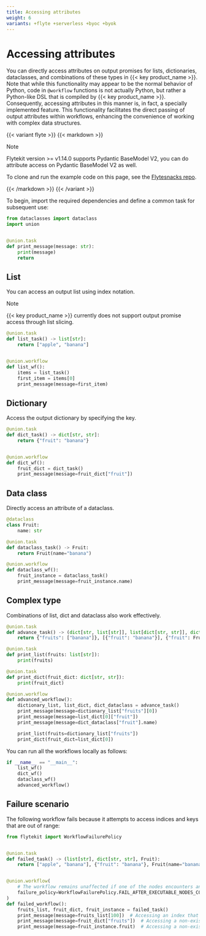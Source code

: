 ```yaml
---
title: Accessing attributes
weight: 6
variants: +flyte +serverless +byoc +byok
---
```


# Accessing attributes

You can directly access attributes on output promises for lists, dictionaries, dataclasses, and combinations of these types in {{< key product_name >}}.
Note that while this functionality may appear to be the normal behavior of Python, code in `@workflow` functions is not actually Python, but rather a Python-like DSL that is compiled by {{< key product_name >}}.
Consequently, accessing attributes in this manner is, in fact, a specially implemented feature.
This functionality facilitates the direct passing of output attributes within workflows, enhancing the convenience of working with complex data structures.

{{< variant flyte >}}
{{< markdown >}}

> [!NOTE]
> Flytekit version >= v1.14.0 supports Pydantic BaseModel V2, you can do attribute access on Pydantic BaseModel V2 as well.
>
> To clone and run the example code on this page, see the [Flytesnacks repo](https://github.com/flyteorg/flytesnacks/tree/master/examples/data_types_and_io/).

{{< /markdown >}}
{{< /variant >}}

To begin, import the required dependencies and define a common task for subsequent use:

```python
from dataclasses import dataclass
import union


@union.task
def print_message(message: str):
    print(message)
    return
```

## List
You can access an output list using index notation.

> [!NOTE]
> {{< key product_name >}} currently does not support output promise access through list slicing.

```python
@union.task
def list_task() -> list[str]:
    return ["apple", "banana"]


@union.workflow
def list_wf():
    items = list_task()
    first_item = items[0]
    print_message(message=first_item)
```

## Dictionary
Access the output dictionary by specifying the key.

```python
@union.task
def dict_task() -> dict[str, str]:
    return {"fruit": "banana"}


@union.workflow
def dict_wf():
    fruit_dict = dict_task()
    print_message(message=fruit_dict["fruit"])
```

## Data class
Directly access an attribute of a dataclass.

```python
@dataclass
class Fruit:
    name: str

@union.task
def dataclass_task() -> Fruit:
    return Fruit(name="banana")

@union.workflow
def dataclass_wf():
    fruit_instance = dataclass_task()
    print_message(message=fruit_instance.name)
```

## Complex type
Combinations of list, dict and dataclass also work effectively.

```python
@union.task
def advance_task() -> (dict[str, list[str]], list[dict[str, str]], dict[str, Fruit]):
    return {"fruits": ["banana"]}, [{"fruit": "banana"}], {"fruit": Fruit(name="banana")}

@union.task
def print_list(fruits: list[str]):
    print(fruits)

@union.task
def print_dict(fruit_dict: dict[str, str]):
    print(fruit_dict)

@union.workflow
def advanced_workflow():
    dictionary_list, list_dict, dict_dataclass = advance_task()
    print_message(message=dictionary_list["fruits"][0])
    print_message(message=list_dict[0]["fruit"])
    print_message(message=dict_dataclass["fruit"].name)

    print_list(fruits=dictionary_list["fruits"])
    print_dict(fruit_dict=list_dict[0])
```

You can run all the workflows locally as follows:

```python
if __name__ == "__main__":
    list_wf()
    dict_wf()
    dataclass_wf()
    advanced_workflow()
```

## Failure scenario
The following workflow fails because it attempts to access indices and keys that are out of range:

```python
from flytekit import WorkflowFailurePolicy


@union.task
def failed_task() -> (list[str], dict[str, str], Fruit):
    return ["apple", "banana"], {"fruit": "banana"}, Fruit(name="banana")


@union.workflow(
    # The workflow remains unaffected if one of the nodes encounters an error, as long as other executable nodes are still available
    failure_policy=WorkflowFailurePolicy.FAIL_AFTER_EXECUTABLE_NODES_COMPLETE
)
def failed_workflow():
    fruits_list, fruit_dict, fruit_instance = failed_task()
    print_message(message=fruits_list[100])  # Accessing an index that doesn't exist
    print_message(message=fruit_dict["fruits"])  # Accessing a non-existent key
    print_message(message=fruit_instance.fruit)  # Accessing a non-existent param
```
